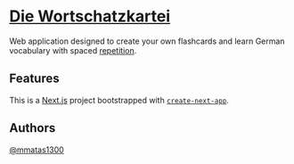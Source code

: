 # [Die Wortschatzkartei](https://die-wortschatzkartei.vercel.app/)

Web application designed to create your own flashcards and learn German vocabulary with spaced [repetition](https://en.wikipedia.org/wiki/Spaced_repetition).

## Features

This is a [Next.js](https://nextjs.org/) project bootstrapped with [`create-next-app`](https://github.com/vercel/next.js/tree/canary/packages/create-next-app).

## Authors

[@mmatas1300](https://www.github.com/mmatas1300)